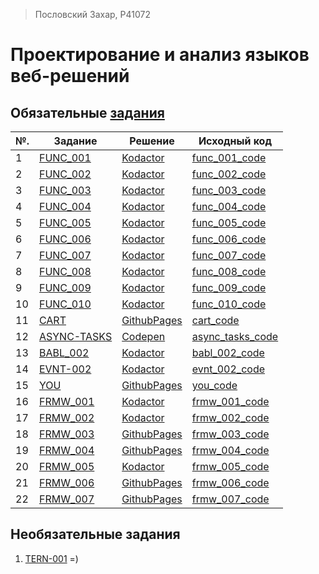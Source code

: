 > Пословский Захар, P41072 

# Проектирование и анализ языков веб-решений


## Обязательные [задания](https://github.com/GossJS/ifmo-2019/tree/tasks-2020-spring) 

| №.  | Задание                                        | Решение                                                                     | Исходный код                                                                                   |
| --- | ---------------------------------------------- | --------------------------------------------------------------------------- | ---------------------------------------------------------------------------------------------- |
| 1   | [FUNC_001](https://kodaktor.ru/func_001)       | [Kodactor](https://kodaktor.ru/func_001_5b0ee)                              | [func_001_code](https://github.com/Flickque/ZakharWebLabs/blob/master/func/func-001.js)        |
| 2   | [FUNC_002](https://kodaktor.ru/func_002)       | [Kodactor](https://kodaktor.ru/func_ea09d)                                  | [func_002_code](https://github.com/Flickque/ZakharWebLabs/blob/master/func/func-002.js)        |
| 3   | [FUNC_003](https://kodaktor.ru/func_003)       | [Kodactor](https://kodaktor.ru/func_ab491)                                  | [func_003_code](https://github.com/Flickque/ZakharWebLabs/blob/master/func/func-003.js)        |
| 4   | [FUNC_004](https://kodaktor.ru/func_004)       | [Kodactor](https://kodaktor.ru/func_2c913)                                  | [func_004_code](https://github.com/Flickque/ZakharWebLabs/blob/master/func/func-004.js)        |
| 5   | [FUNC_005](https://kodaktor.ru/func_005)       | [Kodactor](https://kodaktor.ru/func_b06e8)                                  | [func_005_code](https://github.com/Flickque/ZakharWebLabs/blob/master/func/func-005.js)        |
| 6   | [FUNC_006](https://kodaktor.ru/func_006)       | [Kodactor](https://kodaktor.ru/func_7d200)                                  | [func_006_code](https://github.com/Flickque/ZakharWebLabs/blob/master/func/func-006.js)        |
| 7   | [FUNC_007](https://kodaktor.ru/func_007)       | [Kodactor](https://kodaktor.ru/func_2ad67)                                  | [func_007_code](https://github.com/Flickque/ZakharWebLabs/blob/master/func/func-007.js)        |
| 8   | [FUNC_008](https://kodaktor.ru/func_008)       | [Kodactor](https://kodaktor.ru/func_dcdee)                                  | [func_008_code](https://github.com/Flickque/ZakharWebLabs/blob/master/func/func-008.js)        |
| 9   | [FUNC_009](https://kodaktor.ru/func_009)       | [Kodactor](https://kodaktor.ru/func_911ce)                                  | [func_009_code](https://github.com/Flickque/ZakharWebLabs/blob/master/func/func-009.js)        |
| 10  | [FUNC_010](https://kodaktor.ru/func_010)       | [Kodactor](https://kodaktor.ru/func_e0ba2)                                  | [func_010_code](https://github.com/Flickque/ZakharWebLabs/blob/master/func/func-0010.js)       |
| 11  | [CART](https://kodaktor.ru/g/cart)             | [GithubPages](https://flickque.github.io/ZakharWebLabs/cart/dist/)          | [cart_code](https://github.com/Flickque/ZakharWebLabs/tree/master/cart)                        |
| 12  | [ASYNC-TASKS](https://kodaktor.ru/async_tasks) | [Codepen](https://codepen.io/flickque/pen/xxZjyeg)                          | [async_tasks_code](https://github.com/Flickque/ZakharWebLabs/tree/master/async_tasks/asycn.js) |
| 13  | [BABL_002](https://kodaktor.ru/babl_002)       | [Kodactor](https://kodaktor.ru/bind02032018_a172a)                          | [babl_002_code](https://github.com/Flickque/ZakharWebLabs/blob/master/babl/babl-002.js)        |
| 14  | [EVNT-002](https://kodaktor.ru/evnt_002)       | [Kodactor](https://kodaktor.ru/custom_b1137)                                | [evnt_002_code](https://github.com/Flickque/ZakharWebLabs/blob/master/evnt/evnt-002.js)        |
| 15  | [YOU](https://kodaktor.ru/evnt_002)            | [GithubPages](https://flickque.github.io/ZakharWebLabs/you/)                | [you_code](https://github.com/Flickque/ZakharWebLabs/tree/master/you/)                         |
| 16  | [FRMW_001](https://kodaktor.ru/frmw_001)       | [Kodactor](https://kodaktor.ru/frmw_ad9b6)                                  | [frmw_001_code](https://github.com/Flickque/ZakharWebLabs/blob/master/frmw/frmw-001.js)        |
| 17  | [FRMW_002](https://kodaktor.ru/frmw_002)       | [Kodactor](https://kodaktor.ru/vue_starter_ed33b)                           | [frmw_002_code](https://github.com/Flickque/ZakharWebLabs/blob/master/frmw/frmw-002.js)        |
| 18  | [FRMW_003](https://kodaktor.ru/frmw_003)       | [GithubPages](https://flickque.github.io/ZakharWebLabs/frmw/frmw-003/dist/) | [frmw_003_code](https://github.com/Flickque/ZakharWebLabs/tree/master/frmw/frmw-003)           |
| 19  | [FRMW_004](https://kodaktor.ru/frmw_004)       | [GithubPages](https://flickque.github.io/ZakharWebLabs/frmw/frmw-004/dist/) | [frmw_004_code](https://github.com/Flickque/ZakharWebLabs/tree/master/frmw/frmw-004)           |
| 20  | [FRMW_005](https://kodaktor.ru/frmw_005)       | [Kodactor](https://kodaktor.ru/jsmixer_bd0f7)                               | [frmw_005_code](https://github.com/Flickque/ZakharWebLabs/blob/master/frmw/frmw-005.js)        |
| 21  | [FRMW_006](https://kodaktor.ru/frmw_006)       | [GithubPages](https://flickque.github.io/ZakharWebLabs/frmw/elm/)           | [frmw_006_code](https://github.com/Flickque/ZakharWebLabs/tree/master/frmw/elm/)               |
| 22  | [FRMW_007](https://kodaktor.ru/frmw_007)       | [GithubPages](https://flickque.github.io/ZakharWebLabs/frmw/frmw-007/)      | [frmw_007_code](https://github.com/Flickque/ZakharWebLabs/tree/master/frmw/frmw-007)           |

## Необязательные задания
1. [TERN-001](https://kodaktor.ru/tern_74f1f)
=)
